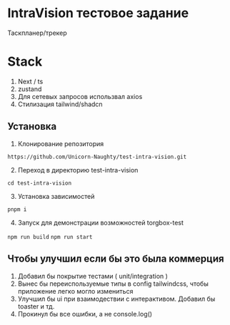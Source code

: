 # IntraVision тестовое задание

Таскпланер/трекер

# Stack

  1. Next / ts
  2. zustand
  3. Для сетевых запросов использвал axios
  4. Стилизация tailwind/shadcn

<!--Установка-->
## Установка 

1. Клонирование репозитория 

```https://github.com/Unicorn-Naughty/test-intra-vision.git```

2. Переход в директорию test-intra-vision

```cd test-intra-vision```

3. Установка зависимостей

```pnpm i ```

4. Запуск для демонстрации возможностей torgbox-test

```npm run build```
```npm run start```

## Чтобы улучшил если бы это была коммерция

  1. Добавил бы покрытие тестами ( unit/integration )
  2. Вынес бы переиспользуемые типы в config tailwindcss, чтобы приложение легко могло измениться
  3. Улучшил бы ui при взаимодествии с интерактивом. Добавил бы toaster и тд. 
  4. Прокинул бы все ошибки, а не console.log()
  
